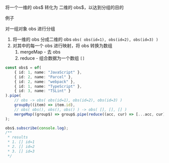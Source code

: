 将一个一维的 obs$ 转化为 二维的 obs$，以达到分组的目的

例子

对一组对象 obs 进行分组

1. 将一维的 obs 分成二维的 obs `obs( obs(id=1), obs(id=2), obs(id=3) )`
2. 对其中的每一个 obs 进行映射，将 obs 转换为数组
	1. mergeMap - 去 obs
	2. reduce - 组合数据为一个数组 `[]`


```ts
const obs$ = of(
	{ id: 1, name: "JavaScript" },
	{ id: 2, name: "Parcel" },
	{ id: 2, name: "webpack" },
	{ id: 1, name: "TypeScript" },
	{ id: 3, name: "TSLint" }
).pipe(
	// obs -> obs( obs(id=1), obs(id=2), obs(id=3) )
	groupBy((item) => item.id),
	// obs( obs(), obs(), obs() ) -> obs( [], [], [] )
	mergeMap((group$) => group$.pipe(reduce((acc, cur) => [...acc, cur], [])))
);

obs$.subscribe(console.log);
/**
 * results 
 * 1. [] id=1
 * 2. [] id=2
 * 3. [] id=3
 */
```